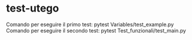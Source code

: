 # test-utego

Comando per eseguire il primo test: pytest Variables/test_example.py
Comando per eseguire il secondo test: pytest Test_funzionali/test_main.py 
